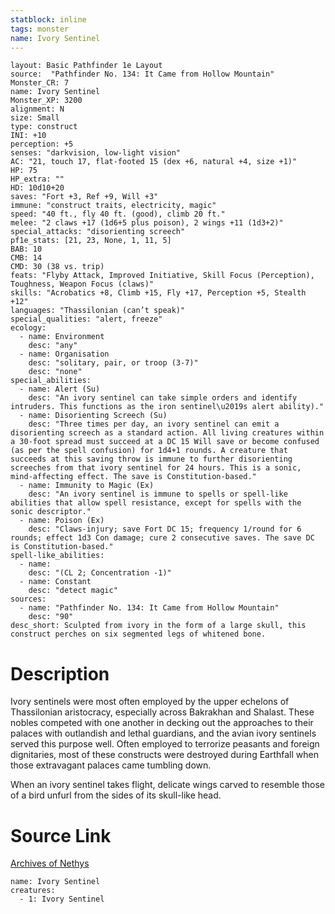 ```yaml
---
statblock: inline
tags: monster
name: Ivory Sentinel
---
```

```statblock
layout: Basic Pathfinder 1e Layout
source:  "Pathfinder No. 134: It Came from Hollow Mountain"
Monster_CR: 7
name: Ivory Sentinel
Monster_XP: 3200
alignment: N
size: Small
type: construct
INI: +10
perception: +5
senses: "darkvision, low-light vision"
AC: "21, touch 17, flat-footed 15 (dex +6, natural +4, size +1)"
HP: 75
HP_extra: ""
HD: 10d10+20
saves: "Fort +3, Ref +9, Will +3"
immune: "construct traits, electricity, magic"
speed: "40 ft., fly 40 ft. (good), climb 20 ft."
melee: "2 claws +17 (1d6+5 plus poison), 2 wings +11 (1d3+2)"
special_attacks: "disorienting screech"
pf1e_stats: [21, 23, None, 1, 11, 5]
BAB: 10
CMB: 14
CMD: 30 (38 vs. trip)
feats: "Flyby Attack, Improved Initiative, Skill Focus (Perception), Toughness, Weapon Focus (claws)"
skills: "Acrobatics +8, Climb +15, Fly +17, Perception +5, Stealth +12"
languages: "Thassilonian (can’t speak)"
special_qualities: "alert, freeze"
ecology:
  - name: Environment
    desc: "any"
  - name: Organisation
    desc: "solitary, pair, or troop (3-7)"
    desc: "none"
special_abilities:
  - name: Alert (Su)
    desc: "An ivory sentinel can take simple orders and identify intruders. This functions as the iron sentinel\u2019s alert ability)."
  - name: Disorienting Screech (Su)
    desc: "Three times per day, an ivory sentinel can emit a disorienting screech as a standard action. All living creatures within a 30-foot spread must succeed at a DC 15 Will save or become confused (as per the spell confusion) for 1d4+1 rounds. A creature that succeeds at this saving throw is immune to further disorienting screeches from that ivory sentinel for 24 hours. This is a sonic, mind-affecting effect. The save is Constitution-based."
  - name: Immunity to Magic (Ex)
    desc: "An ivory sentinel is immune to spells or spell-like abilities that allow spell resistance, except for spells with the sonic descriptor."
  - name: Poison (Ex)
    desc: "Claws-injury; save Fort DC 15; frequency 1/round for 6 rounds; effect 1d3 Con damage; cure 2 consecutive saves. The save DC is Constitution-based."
spell-like_abilities:
  - name:
    desc: "(CL 2; Concentration -1)"
  - name: Constant
    desc: "detect magic"
sources:
  - name: "Pathfinder No. 134: It Came from Hollow Mountain"
    desc: "90"
desc_short: Sculpted from ivory in the form of a large skull, this construct perches on six segmented legs of whitened bone.
```
# Description
Ivory sentinels were most often employed by the upper echelons of Thassilonian aristocracy, especially across Bakrakhan and Shalast. These nobles competed with one another in decking out the approaches to their palaces with outlandish and lethal guardians, and the avian ivory sentinels served this purpose well. Often employed to terrorize peasants and foreign dignitaries, most of these constructs were destroyed during Earthfall when those extravagant palaces came tumbling down.

 When an ivory sentinel takes flight, delicate wings carved to resemble those of a bird unfurl from the sides of its skull-like head.
# Source Link
[Archives of Nethys](https://aonprd.com/MonsterDisplay.aspx?ItemName=Ivory%20Sentinel)
```encounter-table
name: Ivory Sentinel
creatures:
  - 1: Ivory Sentinel
```
